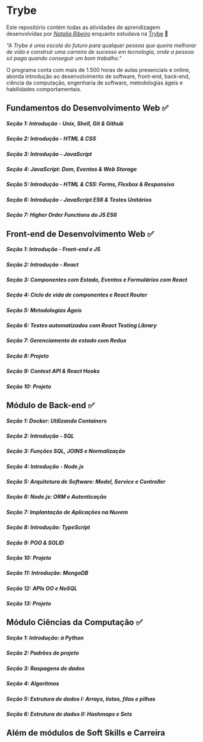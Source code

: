 # Trybe

Este repositório contém todas as atividades de aprendizagem desenvolvidas por _[Natalia Ribeiro](https://www.linkedin.com/in/dev-natalia-ribeiro/)_ enquanto estudava na [Trybe](https://www.betrybe.com/) 🚀

_"A Trybe é uma escola do futuro para qualquer pessoa que queira melhorar de vida e construir uma carreira de sucesso em tecnologia, onde a pessoa só paga quando conseguir um bom trabalho."_

O programa conta com mais de 1.500 horas de aulas presenciais e online, aborda introdução ao desenvolvimento de software, front-end, back-end, ciência da computação, engenharia de software, metodologias ágeis e habilidades comportamentais.

## Fundamentos do Desenvolvimento Web ✅

##### Seção 1: Introdução - Unix, Shell, Git & Github

##### Seção 2: Introdução - HTML & CSS

##### Seção 3: Introdução - JavaScript

##### Seção 4: JavaScript: Dom, Eventos & Web Storage

##### Seção 5: Introdução - HTML & CSS: Forms, Flexbox & Responsivo

##### Seção 6: Introdução - JavaScript ES6 & Testes Unitários

##### Seção 7: Higher Order Functions do JS ES6 

## Front-end de Desenvolvimento Web ✅

##### Seção 1: Introdução - Front-end e JS

##### Seção 2: Introdução - React

##### Seção 3: Componentes com Estado, Eventos e Formulários com React

##### Seção 4: Ciclo de vida de componentes e React Router

##### Seção 5: Metodologias Ágeis

##### Seção 6: Testes automatizados com React Testing Library

##### Seção 7: Gerenciamento de estado com Redux

##### Seção 8: Projeto

##### Seção 9: Context API & React Hooks 

##### Seção 10: Projeto

## Módulo de Back-end ✅

##### Seção 1: Docker: Utilizando Containers

##### Seção 2: Introdução - SQL

##### Seção 3: Funções SQL, JOINS e Normalização

##### Seção 4: Introdução - Node.js

##### Seção 5: Arquitetura de Software: Model, Service e Controller

##### Seção 6: Node.js: ORM e Autenticação

##### Seção 7: Implantação de Aplicações na Nuvem

##### Seção 8: Introdução: TypeScript

##### Seção 9: POO & SOLID 

##### Seção 10: Projeto

##### Seção 11: Introdução: MongoDB

##### Seção 12: APIs OO e NoSQL

##### Seção 13: Projeto

## Módulo Ciências da Computação ✅

##### Seção 1: Introdução: à Python

##### Seção 2: Padrões de projeto

##### Seção 3: Raspagens de dados

##### Seção 4: Algoritmos

##### Seção 5: Estrutura de dados I: Arrays, listas, filas e pilhas

##### Seção 6: Estrutura de dados II: Hashmaps e Sets

## Além de módulos de Soft Skills e Carreira 

